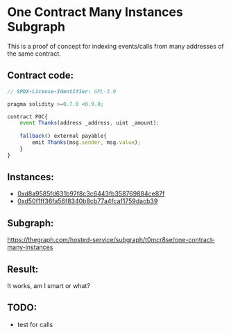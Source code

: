 # One Contract Many Instances Subgraph

This is a proof of concept for indexing events/calls from many addresses of the same contract.

## Contract code:

```javascript
// SPDX-License-Identifier: GPL-3.0

pragma solidity >=0.7.0 <0.9.0;

contract POC{
    event Thanks(address _address, uint _amount);
    
    fallback() external payable{
        emit Thanks(msg.sender, msg.value);
    }
}
```

## Instances:
- [0xd8a9585fd631b97f8c3c6443fb358769884ce87f](https://rinkeby.etherscan.io/address/0xd8a9585fd631b97f8c3c6443fb358769884ce87f)
- [0xd50f1ff36fa56f8340b8cb77a4fcaf1759dacb39](https://rinkeby.etherscan.io/address/0xd50f1ff36fa56f8340b8cb77a4fcaf1759dacb39)

## Subgraph: 
https://thegraph.com/hosted-service/subgraph/t0mcr8se/one-contract-many-instances

## Result:
It works, am I smart or what?

## TODO:
- test for calls